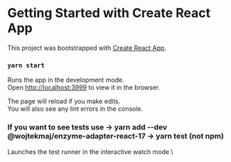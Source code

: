# Getting Started with Create React App

This project was bootstrapped with [Create React App](https://github.com/facebook/create-react-app).

### `yarn start`

Runs the app in the development mode.\
Open [http://localhost:3999](http://localhost:3999) to view it in the browser.

The page will reload if you make edits.\
You will also see any lint errors in the console.

### If you want to see tests use -> yarn add --dev @wojtekmaj/enzyme-adapter-react-17 -> yarn test (not npm)

Launches the test runner in the interactive watch mode.\
